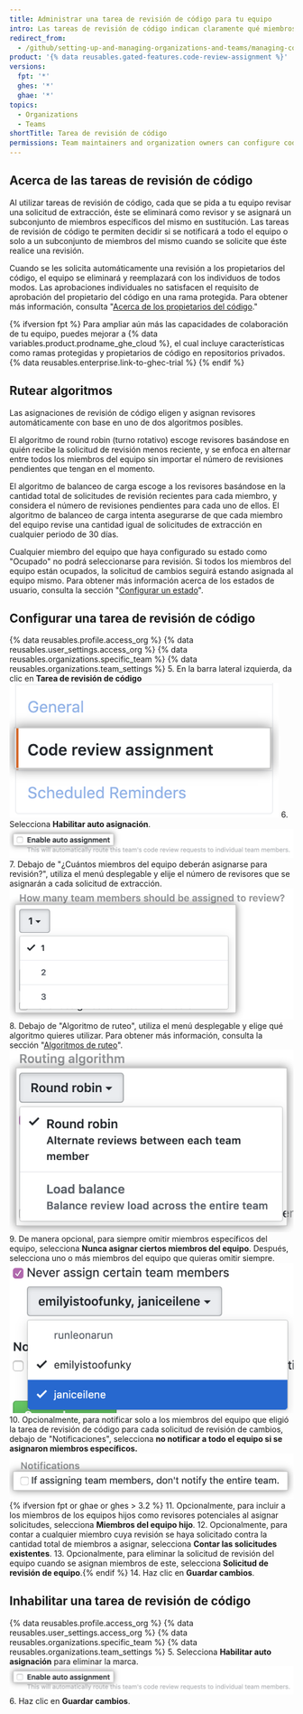 ```yaml
---
title: Administrar una tarea de revisión de código para tu equipo
intro: Las tareas de revisión de código indican claramente qué miembros de un equipo se espera emitan una revisión para una solicitud de extracción.
redirect_from:
  - /github/setting-up-and-managing-organizations-and-teams/managing-code-review-assignment-for-your-team
product: '{% data reusables.gated-features.code-review-assignment %}'
versions:
  fpt: '*'
  ghes: '*'
  ghae: '*'
topics:
  - Organizations
  - Teams
shortTitle: Tarea de revisión de código
permissions: Team maintainers and organization owners can configure code review assignments.
---
```


## Acerca de las tareas de revisión de código

Al utilizar tareas de revisión de código, cada que se pida a tu equipo revisar una solicitud de extracción, éste se eliminará como revisor y se asignará un subconjunto de miembros específicos del mismo en sustitución. Las tareas de revisión de código te permiten decidir si se notificará a todo el equipo o solo a un subconjunto de miembros del mismo cuando se solicite que éste realice una revisión.

Cuando se les solicita automáticamente una revisión a los propietarios del código, el equipo se eliminará y reemplazará con los individuos de todos modos. Las aprobaciones individuales no satisfacen el requisito de aprobación del propietario del código en una rama protegida. Para obtener más información, consulta "[Acerca de los propietarios del código](/github/creating-cloning-and-archiving-repositories/about-code-owners)."

{% ifversion fpt %}
Para ampliar aún más las capacidades de colaboración de tu equipo, puedes mejorar a {% data variables.product.prodname_ghe_cloud %}, el cual incluye características como ramas protegidas y propietarios de código en repositorios privados. {% data reusables.enterprise.link-to-ghec-trial %}
{% endif %}

## Rutear algoritmos

Las asignaciones de revisión de código eligen y asignan revisores automáticamente con base en uno de dos algoritmos posibles.

El algoritmo de round robin (turno rotativo) escoge revisores basándose en quién recibe la solicitud de revisión menos reciente, y se enfoca en alternar entre todos los miembros del equipo sin importar el número de revisiones pendientes que tengan en el momento.

El algoritmo de balanceo de carga escoge a los revisores basándose en la cantidad total de solicitudes de revisión recientes para cada miembro, y considera el número de revisiones pendientes para cada uno de ellos. El algoritmo de balanceo de carga intenta asegurarse de que cada miembro del equipo revise una cantidad igual de solicitudes de extracción en cualquier periodo de 30 días.

Cualquier miembro del equipo que haya configurado su estado como "Ocupado" no podrá seleccionarse para revisión. Si todos los miembros del equipo están ocupados, la solicitud de cambios seguirá estando asignada al equipo mismo. Para obtener más información acerca de los estados de usuario, consulta la sección "[Configurar un estado](/account-and-profile/setting-up-and-managing-your-github-profile/customizing-your-profile/personalizing-your-profile#setting-a-status)".

## Configurar una tarea de revisión de código
{% data reusables.profile.access_org %}
{% data reusables.user_settings.access_org %}
{% data reusables.organizations.specific_team %}
{% data reusables.organizations.team_settings %}
5. En la barra lateral izquierda, da clic en **Tarea de revisión de código** ![Botón de tarea de revisión de código](/assets/images/help/teams/review-assignment-button.png)
6. Selecciona **Habilitar auto asignación**. ![Botón de tarea de revisión de código](/assets/images/help/teams/review-assignment-enable.png)
7. Debajo de "¿Cuántos miembros del equipo deberán asignarse para revisión?", utiliza el menú desplegable y elije el número de revisores que se asignarán a cada solicitud de extracción. ![Menú desplegable de cantidad de revisores](/assets/images/help/teams/review-assignment-number.png)
8. Debajo de "Algoritmo de ruteo", utiliza el menú desplegable y elige qué algoritmo quieres utilizar. Para obtener más información, consulta la sección "[Algoritmos de ruteo](#routing-algorithms)". ![Menú desplegable de algoritmo de ruteo](/assets/images/help/teams/review-assignment-algorithm.png)
9. De manera opcional, para siempre omitir miembros específicos del equipo, selecciona **Nunca asignar ciertos miembros del equipo**. Después, selecciona uno o más miembros del equipo que quieras omitir siempre. ![Menú desplegable y casilla de "nunca asignar ciertos miembros del equipo"](/assets/images/help/teams/review-assignment-skip-members.png)
10. Opcionalmente, para notificar solo a los miembros del equipo que eligió la tarea de revisión de código para cada solicitud de revisión de cambios, debajo de "Notificaciones", selecciona **no notificar a todo el equipo si se asignaron miembros específicos.**![Code review assignment notifications](/assets/images/help/teams/review-assignment-notifications.png){% ifversion fpt or ghae or ghes > 3.2 %}
11. Opcionalmente, para incluir a los miembros de los equipos hijos como revisores potenciales al asignar solicitudes, selecciona **Miembros del equipo hijo**.
12. Opcionalmente, para contar a cualquier miembro cuya revisión se haya solicitado contra la cantidad total de miembros a asignar, selecciona **Contar las solicitudes existentes**.
13. Opcionalmente, para eliminar la solicitud de revisión del equipo cuando se asignan miembros de este, selecciona **Solicitud de revisión de equipo**.{% endif %}
14. Haz clic en **Guardar cambios**.

## Inhabilitar una tarea de revisión de código
{% data reusables.profile.access_org %}
{% data reusables.user_settings.access_org %}
{% data reusables.organizations.specific_team %}
{% data reusables.organizations.team_settings %}
5. Selecciona **Habilitar auto asignación** para eliminar la marca. ![Botón de tarea de revisión de código](/assets/images/help/teams/review-assignment-enable.png)
6. Haz clic en **Guardar cambios**.
